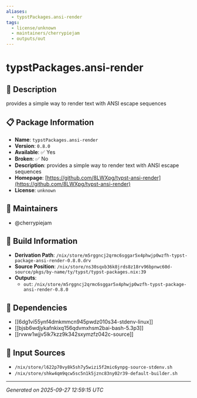 ```yaml
---
aliases:
  - typstPackages.ansi-render
tags:
  - license/unknown
  - maintainers/cherrypiejam
  - outputs/out
---
```


# typstPackages.ansi-render

## 📝 Description

provides a simple way to render text with ANSI escape sequences

## 📋 Package Information

- **Name**: `typstPackages.ansi-render`
- **Version**: `0.8.0`
- **Available**: ✅ Yes
- **Broken**: ✅ No
- **Description**: provides a simple way to render text with ANSI escape sequences
- **Homepage**: [https://github.com/8LWXpg/typst-ansi-render](https://github.com/8LWXpg/typst-ansi-render)
- **License**: `unknown`
## 👥 Maintainers

- @cherrypiejam


## 🔧 Build Information

- **Derivation Path**: `/nix/store/m5rggncj2qrmc6sggar5x4phwjp0wzfh-typst-package-ansi-render-0.8.0.drv`
- **Source Position**: `/nix/store/ns30sqxb36k8jrds8z18rv96bpnwc60d-source/pkgs/by-name/ty/typst/typst-packages.nix:39`
- **Outputs**:
  - `out`:  `/nix/store/m5rggncj2qrmc6sggar5x4phwjp0wzfh-typst-package-ansi-render-0.8.0`

## 🔗 Dependencies

- [[6dg1vi55ynf4dmkmmcn945pwdz010s34-stdenv-linux]]
- [[bjsb6wdjykafnkixq156qdvmxhsm2bai-bash-5.3p3]]
- [[rvww1wjjv5lk7kzz9k342sxymzfz042c-source]]

## 📁 Input Sources

- `/nix/store/l622p70vy8k5sh7y5wizi5f2mic6ynpg-source-stdenv.sh`
- `/nix/store/shkw4qm9qcw5sc5n1k5jznc83ny02r39-default-builder.sh`

---
*Generated on 2025-09-27 12:59:15 UTC*
